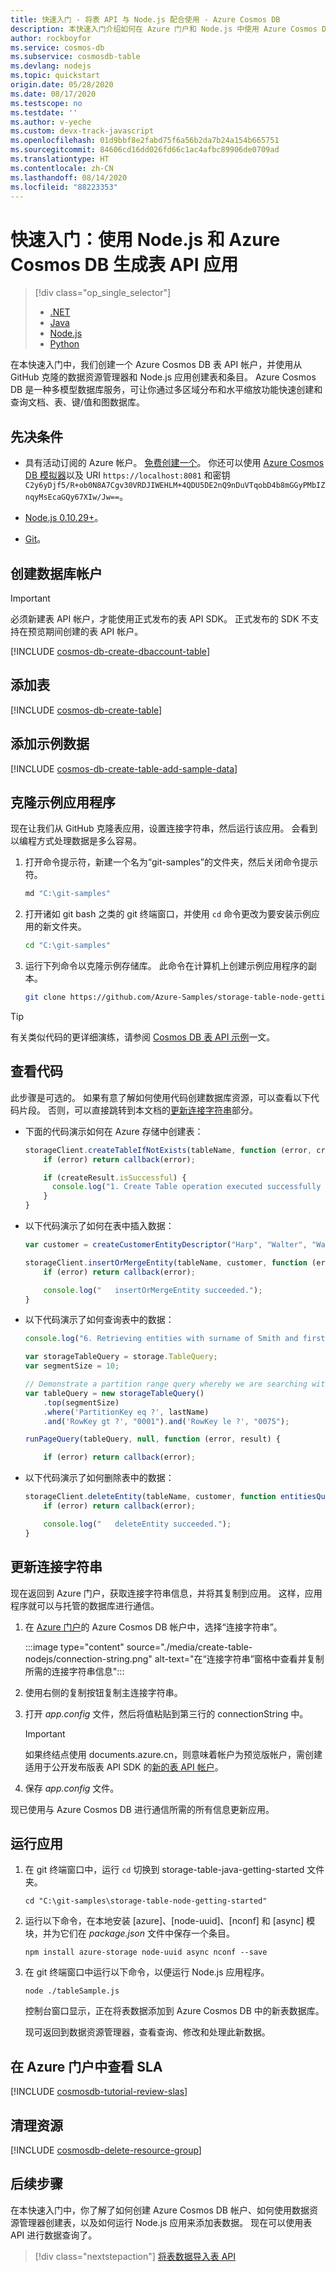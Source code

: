 ```yaml
---
title: 快速入门 - 将表 API 与 Node.js 配合使用 - Azure Cosmos DB
description: 本快速入门介绍如何在 Azure 门户和 Node.js 中使用 Azure Cosmos DB 表 API 创建应用程序
author: rockboyfor
ms.service: cosmos-db
ms.subservice: cosmosdb-table
ms.devlang: nodejs
ms.topic: quickstart
origin.date: 05/28/2020
ms.date: 08/17/2020
ms.testscope: no
ms.testdate: ''
ms.author: v-yeche
ms.custom: devx-track-javascript
ms.openlocfilehash: 01d9bbf8e2fabd75f6a56b2da7b24a154b665751
ms.sourcegitcommit: 84606cd16dd026fd66c1ac4afbc89906de0709ad
ms.translationtype: HT
ms.contentlocale: zh-CN
ms.lasthandoff: 08/14/2020
ms.locfileid: "88223353"
---
```

<!--Verify sucessfully-->
# <a name="quickstart-build-a-table-api-app-with-nodejs-and-azure-cosmos-db"></a>快速入门：使用 Node.js 和 Azure Cosmos DB 生成表 API 应用

> [!div class="op_single_selector"]
> * [.NET](create-table-dotnet.md)
> * [Java](create-table-java.md)
> * [Node.js](create-table-nodejs.md)
> * [Python](create-table-python.md)
> 

在本快速入门中，我们创建一个 Azure Cosmos DB 表 API 帐户，并使用从 GitHub 克隆的数据资源管理器和 Node.js 应用创建表和条目。 Azure Cosmos DB 是一种多模型数据库服务，可让你通过多区域分布和水平缩放功能快速创建和查询文档、表、键/值和图数据库。

## <a name="prerequisites"></a>先决条件

- 具有活动订阅的 Azure 帐户。 [免费创建一个](https://www.azure.cn/pricing/1rmb-trial/)。 你还可以使用 [Azure Cosmos DB 模拟器](https://aka.ms/cosmosdb-emulator)以及 URI `https://localhost:8081` 和密钥 `C2y6yDjf5/R+ob0N8A7Cgv30VRDJIWEHLM+4QDU5DE2nQ9nDuVTqobD4b8mGGyPMbIZnqyMsEcaGQy67XIw/Jw==`。

    <!--Not Available on [try Azure Cosmos DB for free](https://www.azure.cn/try/cosmosdb/)-->
    
- [Node.js 0.10.29+](https://nodejs.org/)。
- [Git](https://git-scm.com/downloads)。

## <a name="create-a-database-account"></a>创建数据库帐户

> [!IMPORTANT] 
> 必须新建表 API 帐户，才能使用正式发布的表 API SDK。 正式发布的 SDK 不支持在预览期间创建的表 API 帐户。
>

[!INCLUDE [cosmos-db-create-dbaccount-table](../../includes/cosmos-db-create-dbaccount-table.md)]

## <a name="add-a-table"></a>添加表

[!INCLUDE [cosmos-db-create-table](../../includes/cosmos-db-create-table.md)]

## <a name="add-sample-data"></a>添加示例数据

[!INCLUDE [cosmos-db-create-table-add-sample-data](../../includes/cosmos-db-create-table-add-sample-data.md)]

## <a name="clone-the-sample-application"></a>克隆示例应用程序

现在让我们从 GitHub 克隆表应用，设置连接字符串，然后运行该应用。 会看到以编程方式处理数据是多么容易。

1. 打开命令提示符，新建一个名为“git-samples”的文件夹，然后关闭命令提示符。

    ```bash
    md "C:\git-samples"
    ```

2. 打开诸如 git bash 之类的 git 终端窗口，并使用 `cd` 命令更改为要安装示例应用的新文件夹。

    ```bash
    cd "C:\git-samples"
    ```

3. 运行下列命令以克隆示例存储库。 此命令在计算机上创建示例应用程序的副本。

    ```bash
    git clone https://github.com/Azure-Samples/storage-table-node-getting-started.git
    ```

> [!TIP]
> 有关类似代码的更详细演练，请参阅 [Cosmos DB 表 API 示例](table-storage-how-to-use-nodejs.md)一文。 

## <a name="review-the-code"></a>查看代码

此步骤是可选的。 如果有意了解如何使用代码创建数据库资源，可以查看以下代码片段。 否则，可以直接跳转到本文档的[更新连接字符串](#update-your-connection-string)部分。

* 下面的代码演示如何在 Azure 存储中创建表：

    ```javascript
    storageClient.createTableIfNotExists(tableName, function (error, createResult) {
        if (error) return callback(error);

        if (createResult.isSuccessful) {
          console.log("1. Create Table operation executed successfully for: ", tableName);
        }
    }

    ```

* 以下代码演示了如何在表中插入数据：

    ```javascript
    var customer = createCustomerEntityDescriptor("Harp", "Walter", "Walter@contoso.com", "425-555-0101");

    storageClient.insertOrMergeEntity(tableName, customer, function (error, result, response) {
        if (error) return callback(error);

        console.log("   insertOrMergeEntity succeeded.");
    }
    ```

* 以下代码演示了如何查询表中的数据：

    ```javascript
    console.log("6. Retrieving entities with surname of Smith and first names > 1 and <= 75");

    var storageTableQuery = storage.TableQuery;
    var segmentSize = 10;

    // Demonstrate a partition range query whereby we are searching within a partition for a set of entities that are within a specific range. 
    var tableQuery = new storageTableQuery()
        .top(segmentSize)
        .where('PartitionKey eq ?', lastName)
        .and('RowKey gt ?', "0001").and('RowKey le ?', "0075");

    runPageQuery(tableQuery, null, function (error, result) {

        if (error) return callback(error);

    ```

* 以下代码演示了如何删除表中的数据：

    ```javascript
    storageClient.deleteEntity(tableName, customer, function entitiesQueried(error, result) {
        if (error) return callback(error);

        console.log("   deleteEntity succeeded.");
    }
    ```

## <a name="update-your-connection-string"></a>更新连接字符串

现在返回到 Azure 门户，获取连接字符串信息，并将其复制到应用。 这样，应用程序就可以与托管的数据库进行通信。 

1. 在 [Azure 门户](https://portal.azure.cn/)的 Azure Cosmos DB 帐户中，选择“连接字符串”。 

    :::image type="content" source="./media/create-table-nodejs/connection-string.png" alt-text="在“连接字符串”窗格中查看并复制所需的连接字符串信息":::

2. 使用右侧的复制按钮复制主连接字符串。

3. 打开 *app.config* 文件，然后将值粘贴到第三行的 connectionString 中。 

    > [!IMPORTANT]
    > 如果终结点使用 documents.azure.cn，则意味着帐户为预览版帐户，需创建适用于公开发布版表 API SDK 的[新的表 API 帐户](#create-a-database-account)。
    >

3. 保存 *app.config* 文件。

现已使用与 Azure Cosmos DB 进行通信所需的所有信息更新应用。 

## <a name="run-the-app"></a>运行应用

1. 在 git 终端窗口中，运行 `cd` 切换到 storage-table-java-getting-started 文件夹。

    ```
    cd "C:\git-samples\storage-table-node-getting-started"
    ```

2. 运行以下命令，在本地安装 [azure]、[node-uuid]、[nconf] 和 [async] 模块，并为它们在 *package.json* 文件中保存一个条目。

   ```
   npm install azure-storage node-uuid async nconf --save
   ```

2. 在 git 终端窗口中运行以下命令，以便运行 Node.js 应用程序。

    ```
    node ./tableSample.js 
    ```

    控制台窗口显示，正在将表数据添加到 Azure Cosmos DB 中的新表数据库。

    现可返回到数据资源管理器，查看查询、修改和处理此新数据。 

## <a name="review-slas-in-the-azure-portal"></a>在 Azure 门户中查看 SLA

[!INCLUDE [cosmosdb-tutorial-review-slas](../../includes/cosmos-db-tutorial-review-slas.md)]

## <a name="clean-up-resources"></a>清理资源

[!INCLUDE [cosmosdb-delete-resource-group](../../includes/cosmos-db-delete-resource-group.md)]

## <a name="next-steps"></a>后续步骤

在本快速入门中，你了解了如何创建 Azure Cosmos DB 帐户、如何使用数据资源管理器创建表，以及如何运行 Node.js 应用来添加表数据。  现在可以使用表 API 进行数据查询了。  

> [!div class="nextstepaction"]
> [将表数据导入表 API](table-import.md)

<!-- Update_Description: update meta properties, wording update, update link -->